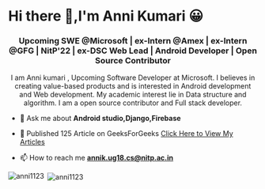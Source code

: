 <h1>Hi there 👋,I'm Anni Kumari 😀</h1>

<!--
**Anni1123/Anni1123** is a ✨ _special_ ✨ repository because its `README.md` (this file) appears on your GitHub profile.
-->
<h3 align="center">Upcoming SWE @Microsoft | ex-Intern @Amex | ex-Intern @GFG | NitP'22 | ex-DSC Web Lead | Android Developer | Open Source Contributor</h3>

<!--
- 👨‍💻Visit My Portfolio site [](https://anni1123.github.io/MyPortfolio/)
-->

<p align="center">I am Anni kumari , Upcoming Software Developer at Microsoft. I believes in creating value-based products and is interested in Android development and Web development. My academic interest lie in Data structure and algorithm. I am a open source contributor and Full stack developer.</p>


- 💬 Ask me about **Android studio,Django,Firebase**
- 💬 Published 125 Article on GeeksForGeeks  [Click Here to View My Articles](https://auth.geeksforgeeks.org/user/annianni/articles)

- 📫 How to reach me **annik.ug18.cs@nitp.ac.in**

<!--
- ⚡ Fun fact **If I won award for laziness.I will send somebody to pick it for me😂😂**

-->
<p><img align="left" src="https://github-readme-stats.vercel.app/api/top-langs/?username=anni1123&layout=compact&hide=html&theme=radical" alt="anni1123" /></p>

<p>&nbsp;<img align="center" src="https://github-readme-stats.vercel.app/api?username=anni1123&show_icons=true&theme=radical&count_private=true" alt="anni1123" /></p>


